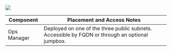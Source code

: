 
![](https://docs.pivotal.io/platform/2-7/plan/images/v2/export/PAS_vSphere_NSX-T.png)


|Component|Placement and Access Notes|
|---|---|
|Ops Manager|Deployed on one of the three public subnets. Accessible by FQDN or through an optional jumpbox.|
